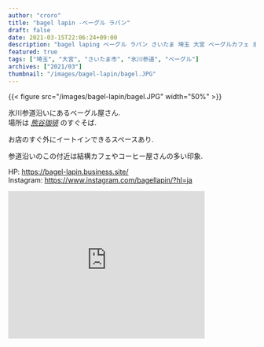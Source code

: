 ```yaml
---
author: "croro"
title: "bagel lapin -ベーグル ラパン"
draft: false
date: 2021-03-15T22:06:24+09:00
description: "bagel laping ベーグル ラパン さいたま 埼玉 大宮 ベーグルカフェ 氷川参道"
featured: true
tags: ["埼玉", "大宮", "さいたま市", "氷川参道", "ベーグル"]
archives: ["2021/03"]
thumbnail: "/images/bagel-lapin/bagel.JPG"
---
```

{{< figure src="/images/bagel-lapin/bagel.JPG" width="50%" >}} 

氷川参道沿いにあるベーグル屋さん.  
場所は _[熊谷珈琲][kuma]_ のすぐそば.  
  
お店のすぐ外にイートインできるスペースあり.  

参道沿いのこの付近は結構カフェやコーヒー屋さんの多い印象.  

HP: https://bagel-lapin.business.site/  
Instagram: https://www.instagram.com/bagellapin/?hl=ja


[kuma]: /post/kumagai-coffee/

<div>
    <iframe src="https://www.google.com/maps/embed?pb=!1m18!1m12!1m3!1d3231.8333977342822!2d139.62924765112794!3d35.90209582533656!2m3!1f0!2f0!3f0!3m2!1i1024!2i768!4f13.1!3m3!1m2!1s0x6018c1136191b6b9%3A0x389d63fcde836714!2z44CSMzMwLTA4NDIg5Z-8546J55yM44GV44GE44Gf44G-5biC5aSn5a6u5Yy65rWF6ZaT55S677yS5LiB55uu77yU77yV!5e0!3m2!1sja!2sjp!4v1615813840948!5m2!1sja!2sjp" width="400" height="300" style="border:0;" allowfullscreen="" loading="lazy"></iframe>
</div>